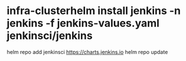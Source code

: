 # infra-clusterhelm install jenkins -n jenkins -f jenkins-values.yaml jenkinsci/jenkins
helm repo add jenkinsci https://charts.jenkins.io
helm repo update
